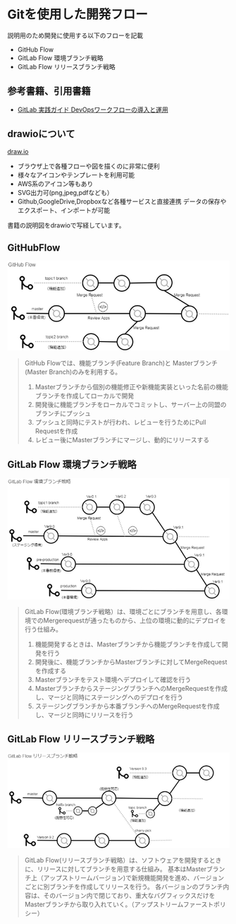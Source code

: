 # Gitを使用した開発フロー
説明用のため開発に使用する以下のフローを記載


* GitHub Flow
* GitLab Flow 環境ブランチ戦略
* GitLab Flow リリースブランチ戦略

## 参考書籍、引用書籍
* [GitLab 実践ガイド DevOpsワークフローの導入と運用](https://www.amazon.co.jp/GitLab%E5%AE%9F%E8%B7%B5%E3%82%AC%E3%82%A4%E3%83%89-impress-top-gear%E3%82%B7%E3%83%AA%E3%83%BC%E3%82%BA-%E5%8C%97%E5%B1%B1-ebook/dp/B079DL362C)
  
## drawioについて
[draw\.io](https://www.draw.io/)

* ブラウザ上で各種フローや図を描くのに非常に便利
* 様々なアイコンやテンプレートを利用可能
* AWS系のアイコン等もあり
* SVG出力可(png,jpeg,pdfなども）
* Github,GoogleDrive,Dropboxなど各種サービスと直接連携
データの保存やエクスポート、インポートが可能

書籍の説明図をdrawioで写経しています。

## GitHubFlow
![](./png/GitHubFlow.png)

> GitHub Flowでは、機能ブランチ(Feature Branch)と Masterブランチ(Master Branch)のみを利用する。
> 1. Masterブランチから個別の機能修正や新機能実装といった名前の機能ブランチを作成してローカルで開発
> 1. 開発後に機能ブランチをローカルでコミットし、サーバー上の同盟のブランチにプッシュ
> 1. プッシュと同時にテストが行われ、レビューを行うためにPull Requestを作成
> 1. レビュー後にMasterブランチにマージし、動的にリリースする

## GitLab Flow 環境ブランチ戦略
![](./png/GitLabFlow_Env.png)

> GitLab Flow(環境ブランチ戦略）は、環境ごとにブランチを用意し、各環境でのMergerequestが通ったものから、上位の環境に動的にデプロイを行う仕組み。
> 1. 機能開発するときは、Masterブランチから機能ブランチを作成して開発を行う
> 1. 開発後に、機能ブランチからMasterブランチに対してMergeRequestを作成する
> 1. Masterブランチをテスト環境へデプロイして確認を行う
> 1. MasterブランチからステージングブランチへのMergeRequestを作成し、マージと同時にステージングへのデプロイを行う
> 1. ステージングブランチから本番ブランチへのMergeRequestを作成し、マージと同時にリリースを行う


## GitLab Flow リリースブランチ戦略
![](./png/GitLabFlow_ReleaseBranch.png)

> GitLab Flow(リリースブランチ戦略）は、ソフトウェアを開発するときに、リリースに対してブランチを用意する仕組み。
> 基本はMasterブランチ上（アップストリームバージョン)で新規機能開発を進め、バージョンごとに別ブランチを作成してリリースを行う。
> 各バージョンのブランチ内容は、そのバージョン内で閉じており、重大なバグフィックスだけをMasterブランチから取り入れていく。（アップストリームファーストポリシー）


